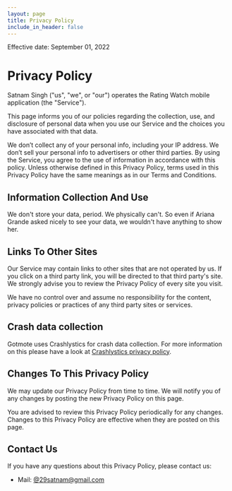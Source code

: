 ```yaml
---
layout: page
title: Privacy Policy
include_in_header: false
---
```

<p>Effective date: September 01, 2022</p>

<h1>Privacy Policy</h1>

<p>Satnam Singh ("us", "we", or "our") operates the Rating Watch mobile application (the "Service").</p>

<p>This page informs you of our policies regarding the collection, use, and disclosure of personal data when you use our Service and the choices you have associated with that data.

<p>We don’t collect any of your personal info, including your IP address. We don’t sell your personal info to advertisers or other third parties.  By using the Service, you agree to the use of information in accordance with this policy. Unless otherwise defined in this Privacy Policy, terms used in this Privacy Policy have the same meanings as in our Terms and Conditions.</p>

<h2>Information Collection And Use</h2>

<p>We don't store your data, period. We physically can't. So even if Ariana Grande asked nicely to see your data, we wouldn't have anything to show her.</p>

<h2>Links To Other Sites</h2>
<p>Our Service may contain links to other sites that are not operated by us. If you click on a third party link, you will be directed to that third party's site. We strongly advise you to review the Privacy Policy of every site you visit.</p>
<p>We have no control over and assume no responsibility for the content, privacy policies or practices of any third party sites or services.</p>

<h2>Crash data collection</h2>
<p>Gotmote uses Crashlystics for crash data collection. For more information on this please have a look at <a href="https://policies.google.com/privacy">Crashlystics privacy policy</a>.</p>

<h2>Changes To This Privacy Policy</h2>
<p>We may update our Privacy Policy from time to time. We will notify you of any changes by posting the new Privacy Policy on this page.</p>
<p>You are advised to review this Privacy Policy periodically for any changes. Changes to this Privacy Policy are effective when they are posted on this page.</p>


<h2>Contact Us</h2>
<p>If you have any questions about this Privacy Policy, please contact us:</p>
<ul>
  <li>Mail: <a href="mailto:29satnam@gmail.com?Subject=Question%20regarding%privacy%20policy" target="_top">@29satnam@gmail.com</a></li>
</ul>

